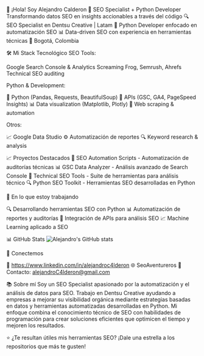 👋 ¡Hola! Soy Alejandro Calderon
🚀 SEO Specialist + Python Developer
Transformando datos SEO en insights accionables a través del código
🔍 SEO Specialist en Dentsu Creative | Latam
🐍 Python Developer enfocado en automatización SEO
📊 Data-driven SEO con experiencia en herramientas técnicas
📍 Bogotá, Colombia

🛠️ Mi Stack Tecnológico
SEO Tools:

Google Search Console & Analytics
Screaming Frog, Semrush, Ahrefs
Technical SEO auditing

Python & Development:

🐍 Python (Pandas, Requests, BeautifulSoup)
🔧 APIs (GSC, GA4, PageSpeed Insights)
📊 Data visualization (Matplotlib, Plotly)
🤖 Web scraping & automation

Otros:

📈 Google Data Studio
⚙️ Automatización de reportes
🔍 Keyword research & analysis


📈 Proyectos Destacados
🔧 SEO Automation Scripts - Automatización de auditorías técnicas
📊 GSC Data Analyzer - Análisis avanzado de Search Console
🤖 Technical SEO Tools - Suite de herramientas para análisis técnico
🔍 Python SEO Toolkit - Herramientas SEO desarrolladas en Python

🎯 En lo que estoy trabajando

🔍 Desarrollando herramientas SEO con Python
📊 Automatización de reportes y auditorías
🤖 Integración de APIs para análisis SEO
📈 Machine Learning aplicado a SEO


📊 GitHub Stats
![Alejandro's GitHub stats](https://github-readme-stats.vercel.app/api?username=alejandroC4lderon&show_icons=true&theme=dark)

🤝 Conectemos

💼 https://www.linkedin.com/in/alejandroc4lderon
🌐 SeoAventureros
📧 Contacto: alejandroC4lderon@gmail.com


📚 Sobre mí
Soy un SEO Specialist apasionado por la automatización y el análisis de datos para SEO. Trabajo en Dentsu Creative ayudando a empresas a mejorar su visibilidad orgánica mediante estrategias basadas en datos y herramientas automatizadas desarrolladas en Python.
Mi enfoque combina el conocimiento técnico de SEO con habilidades de programación para crear soluciones eficientes que optimicen el tiempo y mejoren los resultados.

⭐ ¿Te resultan útiles mis herramientas SEO? ¡Dale una estrella a los repositorios que más te gusten!
